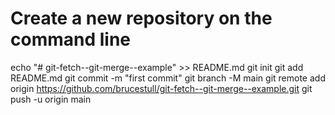 # Create a new repository on the command line

echo "# git-fetch--git-merge--example" >> README.md
git init
git add README.md
git commit -m "first commit"
git branch -M main
git remote add origin https://github.com/brucestull/git-fetch--git-merge--example.git
git push -u origin main